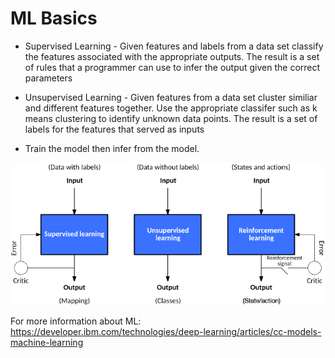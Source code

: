 # ML Basics

- Supervised Learning - Given features and labels from a data set classify the features associated with the appropriate outputs. The result is a set of rules that a programmer can use to infer the output given the correct parameters

- Unsupervised Learning - Given features from a data set cluster similiar and different features together. Use the appropriate classifer such as k means clustering to identify unknown data points. The result is a set of labels for the features that served as inputs

- Train the model then infer from the model.


![image](https://github.com/ViraRa/Learn-Machine-Learning/blob/master/ML%20Model.png)

For more information about ML: https://developer.ibm.com/technologies/deep-learning/articles/cc-models-machine-learning
